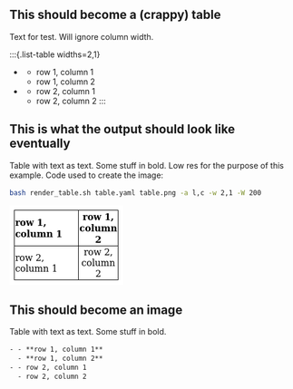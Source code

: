 
## This should become a (crappy) table

Text for test. Will ignore column width.

:::{.list-table widths=2,1}
- - row 1, column 1
  - row 1, column 2
- - row 2, column 1
  - row 2, column 2
:::

## This is what the output should look like eventually

Table with text as text. Some stuff in bold. Low res for the purpose of this example. Code used to create the image:

```bash
bash render_table.sh table.yaml table.png -a l,c -w 2,1 -W 200
```

![](table.png)

## This should become an image

Table with text as text. Some stuff in bold.

```{.list-image widths=2,1 aligns=l,c width=200}
- - **row 1, column 1**
  - **row 1, column 2**
- - row 2, column 1
  - row 2, column 2
```
